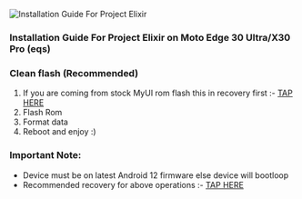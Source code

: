 ![Installation Guide For Project Elixir](https://i.imgur.com/42LxtAl.png)

### Installation Guide For Project Elixir on Moto Edge 30 Ultra/X30 Pro (eqs)

### Clean flash (Recommended)
1. If you are coming from stock MyUI rom flash this in recovery first :- [TAP HERE](https://mirrorbits.lineageos.org/tools/copy-partitions-20220613-signed.zip)
2. Flash Rom
3. Format data
4. Reboot and enjoy :)

### Important Note:
- Device must be on latest Android 12 firmware else device will bootloop
- Recommended recovery for above operations :- [TAP HERE](https://t.me/moto_edge_30_ultra_updates/163)
